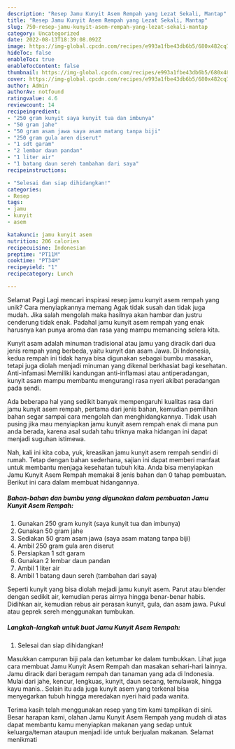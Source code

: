 ```yaml
---
description: "Resep Jamu Kunyit Asem Rempah yang Lezat Sekali, Mantap"
title: "Resep Jamu Kunyit Asem Rempah yang Lezat Sekali, Mantap"
slug: 750-resep-jamu-kunyit-asem-rempah-yang-lezat-sekali-mantap
category: Uncategorized
date: 2022-08-13T18:39:08.092Z
image: https://img-global.cpcdn.com/recipes/e993a1fbe43db6b5/680x482cq70/jamu-kunyit-asem-rempah-foto-resep-utama.jpg
hideToc: false
enableToc: true
enableTocContent: false
thumbnail: https://img-global.cpcdn.com/recipes/e993a1fbe43db6b5/680x482cq70/jamu-kunyit-asem-rempah-foto-resep-utama.jpg
cover: https://img-global.cpcdn.com/recipes/e993a1fbe43db6b5/680x482cq70/jamu-kunyit-asem-rempah-foto-resep-utama.jpg
author: Admin
authorAv: notfound
ratingvalue: 4.6
reviewcount: 14
recipeingredient:
- "250 gram kunyit saya kunyit tua dan imbunya"
- "50 gram jahe"
- "50 gram asam jawa saya asam matang tanpa biji"
- "250 gram gula aren diserut"
- "1 sdt garam"
- "2 lembar daun pandan"
- "1 liter air"
- "1 batang daun sereh tambahan dari saya"
recipeinstructions:

- "Selesai dan siap dihidangkan!"
categories:
- Resep
tags:
- jamu
- kunyit
- asem

katakunci: jamu kunyit asem 
nutrition: 206 calories
recipecuisine: Indonesian
preptime: "PT11M"
cooktime: "PT34M"
recipeyield: "1"
recipecategory: Lunch

---
```



Selamat Pagi Lagi mencari inspirasi resep jamu kunyit asem rempah yang unik? Cara menyiapkannya memang Agak tidak susah dan tidak juga mudah. Jika salah mengolah maka hasilnya akan hambar dan justru cenderung tidak enak. Padahal jamu kunyit asem rempah yang enak harusnya kan punya aroma dan rasa yang mampu memancing selera kita.


Kunyit asam adalah minuman tradisional atau jamu yang diracik dari dua jenis rempah yang berbeda, yaitu kunyit dan asam Jawa. Di Indonesia, kedua rempah ini tidak hanya bisa digunakan sebagai bumbu masakan, tetapi juga diolah menjadi minuman yang dikenal berkhasiat bagi kesehatan. Anti-infamasi Memiliki kandungan anti-inflamasi atau antiperadangan, kunyit asam mampu membantu mengurangi rasa nyeri akibat peradangan pada sendi.

Ada beberapa hal yang sedikit banyak mempengaruhi kualitas rasa dari jamu kunyit asem rempah, pertama dari jenis bahan, kemudian pemilihan bahan segar sampai cara mengolah dan menghidangkannya. Tidak usah pusing jika mau menyiapkan jamu kunyit asem rempah enak di mana pun anda berada, karena asal sudah tahu triknya maka hidangan ini dapat menjadi suguhan istimewa.


Nah, kali ini kita coba, yuk, kreasikan jamu kunyit asem rempah sendiri di rumah. Tetap dengan bahan sederhana, sajian ini dapat memberi manfaat untuk membantu menjaga kesehatan tubuh kita. Anda bisa menyiapkan Jamu Kunyit Asem Rempah memakai 8 jenis bahan dan 0 tahap pembuatan. Berikut ini cara dalam membuat hidangannya.

<!--inarticleads1-->

##### Bahan-bahan dan bumbu yang digunakan dalam pembuatan Jamu Kunyit Asem Rempah:

1. Gunakan 250 gram kunyit (saya kunyit tua dan imbunya)
1. Gunakan 50 gram jahe
1. Sediakan 50 gram asam jawa (saya asam matang tanpa biji)
1. Ambil 250 gram gula aren diserut
1. Persiapkan 1 sdt garam
1. Gunakan 2 lembar daun pandan
1. Ambil 1 liter air
1. Ambil 1 batang daun sereh (tambahan dari saya)


Seperti kunyit yang bisa diolah mejadi jamu kunyit asem. Parut atau blender dengan sedikit air, kemudian peras airnya hingga benar-benar habis. Didihkan air, kemudian rebus air perasan kunyit, gula, dan asam jawa. Pukul atau geprek sereh menggunakan tumbukan. 

<!--inarticleads2-->

##### Langkah-langkah untuk buat Jamu Kunyit Asem Rempah:


1. Selesai dan siap dihidangkan!

Masukkan campuran biji pala dan ketumbar ke dalam tumbukkan. Lihat juga cara membuat Jamu Kunyit Asem Rempah dan masakan sehari-hari lainnya. Jamu diracik dari beragam rempah dan tanaman yang ada di Indonesia. Mulai dari jahe, kencur, lengkuas, kunyit, daun secang, temulawak, hingga kayu manis.. Selain itu ada juga kunyit asem yang terkenal bisa menyegarkan tubuh hingga meredakan nyeri haid pada wanita. 

Terima kasih telah menggunakan resep yang tim kami tampilkan di sini. Besar harapan kami, olahan Jamu Kunyit Asem Rempah yang mudah di atas dapat membantu kamu menyiapkan makanan yang sedap untuk keluarga/teman ataupun menjadi ide untuk berjualan makanan. Selamat menikmati
